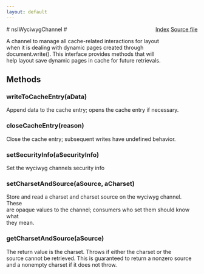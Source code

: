 ```yaml
---
layout: default
---
```

<div class='links' style='float:right'><a href="../index.html">Index</a>
<a href="http://dxr.mozilla.org/mozilla-central/source/netwerk/protocol/wyciwyg/nsIWyciwygChannel.idl">Source file</a>
</div>
# nsIWyciwygChannel #
  
A channel to  manage all cache-related interactions for layout  
when it is dealing with dynamic pages created through   
document.write(). This interface provides methods that will  
help layout save dynamic pages in cache for future retrievals.  
  

## Methods ##

### writeToCacheEntry(aData) ###
  
Append data to the cache entry; opens the cache entry if necessary.  
  

### closeCacheEntry(reason) ###
  
Close the cache entry; subsequent writes have undefined behavior.  
  

### setSecurityInfo(aSecurityInfo) ###
  
Set the wyciwyg channels security info  
  

### setCharsetAndSource(aSource, aCharset) ###
  
Store and read a charset and charset source on the wyciwyg channel.  These  
are opaque values to the channel; consumers who set them should know what  
they mean.  
  

### getCharsetAndSource(aSource) ###
  
The return value is the charset.  Throws if either the charset or the  
source cannot be retrieved.  This is guaranteed to return a nonzero source  
and a nonempty charset if it does not throw.  
  
